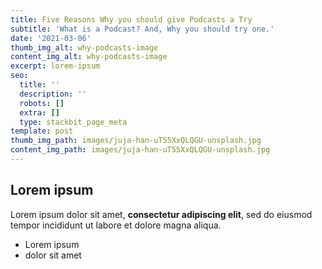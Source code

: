 ```yaml
---
title: Five Reasons Why you should give Podcasts a Try
subtitle: 'What is a Podcast? And, Why you should try one.'
date: '2021-03-06'
thumb_img_alt: why-podcasts-image
content_img_alt: why-podcasts-image
excerpt: lorem-ipsum
seo:
  title: ''
  description: ''
  robots: []
  extra: []
  type: stackbit_page_meta
template: post
thumb_img_path: images/juja-han-uT55XxQLQGU-unsplash.jpg
content_img_path: images/juja-han-uT55XxQLQGU-unsplash.jpg
---
```

## Lorem ipsum

Lorem ipsum dolor sit amet, **consectetur adipiscing elit**, sed do eiusmod tempor incididunt ut labore et dolore magna aliqua.

- Lorem ipsum
- dolor sit amet
